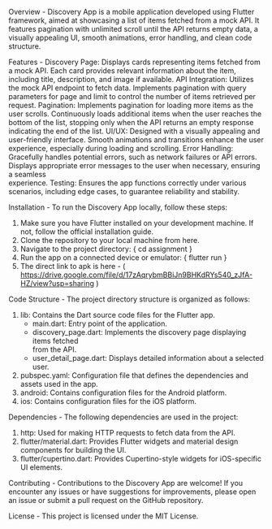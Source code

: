 Overview -
Discovery App is a mobile application developed using Flutter framework, aimed at showcasing a list of items fetched from a mock API. It features pagination with unlimited scroll until the API returns empty data, a visually appealing UI, smooth animations, error handling, and clean code structure.

Features -
Discovery Page: Displays cards representing items fetched from a mock API. Each card provides relevant information about the item, including title, description, and image if available. API Integration: Utilizes the mock API endpoint to fetch data. Implements pagination with query parameters for page and limit to control the number of items retrieved per request. Pagination: Implements pagination for loading more items as the user scrolls. Continuously loads additional items when the user reaches the bottom of the list, stopping only when the               API returns an empty response indicating the end of the list. 
UI/UX: Designed with a visually appealing and user-friendly interface. Smooth animations and transitions enhance the user experience, especially during loading and scrolling. 
Error Handling: Gracefully handles potential errors, such as network failures or API errors. Displays appropriate error messages to the user when necessary, ensuring a seamless         
                experience. 
Testing: Ensures the app functions correctly under various scenarios, including edge cases, to guarantee reliability and stability.

Installation -
To run the Discovery App locally, follow these steps: 
1. Make sure you have Flutter installed on your development machine. If not, follow the official installation guide.
2. Clone the repository to your local machine from here.
3. Navigate to the project directory: { cd assignment }
4. Run the app on a connected device or emulator: { flutter run }
5. The direct link to apk is here - ( https://drive.google.com/file/d/17zAqrybmBBiJn9BHKdRYs540_zJfA-HZ/view?usp=sharing )

Code Structure -
The project directory structure is organized as follows: 
1. lib: Contains the Dart source code files for the Flutter app.
   - main.dart: Entry point of the application.
   - discovery_page.dart: Implements the discovery page displaying items fetched   
       from the API.
   - user_detail_page.dart: Displays detailed information about a selected user.
2. pubspec.yaml: Configuration file that defines the dependencies and assets used in the app.
3. android: Contains configuration files for the Android platform.
4. ios: Contains configuration files for the iOS platform.

Dependencies -
The following dependencies are used in the project: 
1. http: Used for making HTTP requests to fetch data from the API.
2. flutter/material.dart: Provides Flutter widgets and material design components for building the UI.
3. flutter/cupertino.dart: Provides Cupertino-style widgets for iOS-specific UI elements.

Contributing -
Contributions to the Discovery App are welcome! If you encounter any issues or have suggestions for improvements, please open an issue or submit a pull request on the GitHub repository.

License -
This project is licensed under the MIT License.

